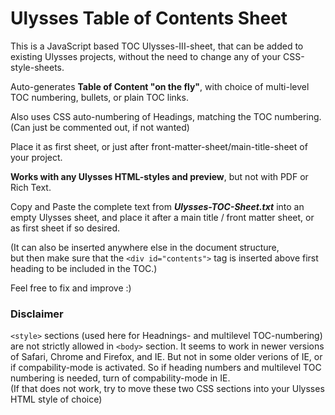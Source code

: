 # Ulysses Table of Contents Sheet

This is a JavaScript based TOC Ulysses-III-sheet, that can be added to existing Ulysses projects, without the need to change any of your CSS-style-sheets.

Auto-generates **Table of Content "on the fly"**, with choice of multi-level TOC numbering, bullets, or plain TOC links.

Also uses CSS auto-numbering of Headings, matching the TOC numbering.  
(Can just be commented out, if not wanted)

Place it as first sheet, or just after front-matter-sheet/main-title-sheet of your project.

**Works with any Ulysses HTML-styles and preview**, but not with PDF or Rich Text.

Copy and Paste the complete text from **_Ulysses-TOC-Sheet.txt_** into an empty Ulysses sheet, and place it after a main title / front matter sheet, or as first sheet if so desired.

(It can also be inserted anywhere else in the document structure,  
but then make sure that the `<div id="contents">` tag is inserted above first heading to be included in the TOC.)

Feel free to fix and improve :)

### Disclaimer

`<style>` sections (used here for Headnings- and multilevel TOC-numbering) are not strictly allowed in `<body>` section. It seems to work in newer versions of Safari, Chrome and Firefox, and IE. But not in some older verions of IE, or if compability-mode is activated. So if heading numbers and multilevel TOC numbering is needed, turn of compability-mode in IE.  
(If that does not work, try to move these two CSS sections into your Ulysses HTML style of choice)

